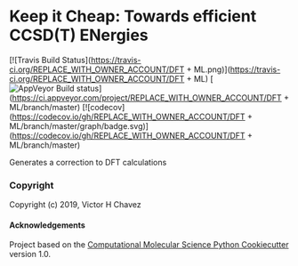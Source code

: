 Keep it Cheap: Towards efficient CCSD(T) ENergies
==============================
[//]: # (Badges)
[![Travis Build Status](https://travis-ci.org/REPLACE_WITH_OWNER_ACCOUNT/DFT + ML.png)](https://travis-ci.org/REPLACE_WITH_OWNER_ACCOUNT/DFT + ML)
[![AppVeyor Build status](https://ci.appveyor.com/api/projects/status/REPLACE_WITH_APPVEYOR_LINK/branch/master?svg=true)](https://ci.appveyor.com/project/REPLACE_WITH_OWNER_ACCOUNT/DFT + ML/branch/master)
[![codecov](https://codecov.io/gh/REPLACE_WITH_OWNER_ACCOUNT/DFT + ML/branch/master/graph/badge.svg)](https://codecov.io/gh/REPLACE_WITH_OWNER_ACCOUNT/DFT + ML/branch/master)

Generates a correction to DFT calculations

### Copyright

Copyright (c) 2019, Victor H Chavez


#### Acknowledgements
 
Project based on the 
[Computational Molecular Science Python Cookiecutter](https://github.com/molssi/cookiecutter-cms) version 1.0.
